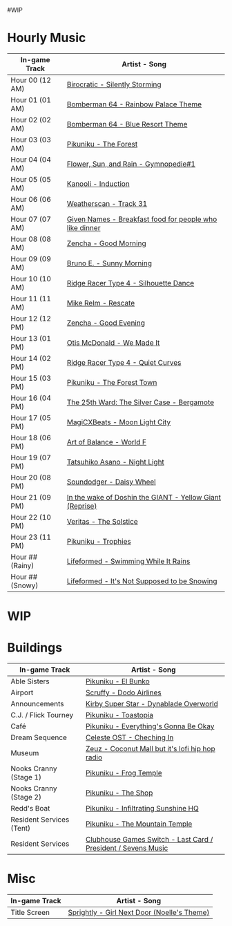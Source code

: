 #WIP
# Hourly Music

| **In-game Track** | **Artist - Song**                                                                                                    |
|-------------------|----------------------------------------------------------------------------------------------------------------------|
| Hour 00 (12 AM)   | [Birocratic - Silently Storming](https://www.youtube.com/watch?v=OTuJ0t7CTcg)                                        |
| Hour 01 (01 AM)   | [Bomberman 64 - Rainbow Palace Theme](https://www.youtube.com/watch?v=2X6b71onnxM)                                   |
| Hour 02 (02 AM)   | [Bomberman 64 - Blue Resort Theme](https://www.youtube.com/watch?v=kLU2JA1XBG8)                                      |
| Hour 03 (03 AM)   | [Pikuniku - The Forest](https://calumbowen.bandcamp.com/track/the-forest)                                            |
| Hour 04 (04 AM)   | [Flower, Sun, and Rain - Gymnopedie#1](https://www.youtube.com/watch?v=qrPUGkLIhV8)                                  |
| Hour 05 (05 AM)   | [Kanooli - Induction](https://www.youtube.com/watch?v=T40uSkpVkME)                                                   |
| Hour 06 (06 AM)   | [Weatherscan - Track 31](https://www.youtube.com/watch?v=_tAAcfcZkzc)                                                |
| Hour 07 (07 AM)   | [Given Names - Breakfast food for people who like dinner](https://www.youtube.com/watch?v=cwSkC92v0F8)               |
| Hour 08 (08 AM)   | [Zencha - Good Morning](https://zencha.bandcamp.com/track/good-morning)                                              |
| Hour 09 (09 AM)   | [Bruno E. - Sunny Morning](https://www.youtube.com/watch?v=jwI3eVg-nWM)                                              |
| Hour 10 (10 AM)   | [Ridge Racer Type 4 - Silhouette Dance](https://www.youtube.com/watch?v=epQgEagvVMA)                                 |
| Hour 11 (11 AM)   | [Mike Relm - Rescate](https://www.youtube.com/watch?v=sO_cPowOpYk)                                                   |
| Hour 12 (12 PM)   | [Zencha - Good Evening](https://zencha.bandcamp.com/track/good-evening)                                              |
| Hour 13 (01 PM)   | [Otis McDonald - We Made It](https://www.youtube.com/watch?v=yfMkpB8WAr4)                                            |
| Hour 14 (02 PM)   | [Ridge Racer Type 4 - Quiet Curves](https://www.youtube.com/watch?v=pIOPZXV7I9w)                                     |
| Hour 15 (03 PM)   | [Pikuniku - The Forest Town](https://calumbowen.bandcamp.com/track/the-forest-town)                                  |
| Hour 16 (04 PM)   | [The 25th Ward: The Silver Case - Bergamote](https://www.youtube.com/watch?v=qShGwpLeVck)                            |
| Hour 17 (05 PM)   | [MagiCXBeats - Moon Light City](https://www.youtube.com/watch?v=XfNXBoDBTNE)                                         |
| Hour 18 (06 PM)   | [Art of Balance - World F](https://www.youtube.com/watch?v=xI9EyhmXAAA)                                              |
| Hour 19 (07 PM)   | [Tatsuhiko Asano - Night Light](https://www.youtube.com/watch?v=GkSE77sIcW8)                                         |
| Hour 20 (08 PM)   | [Soundodger - Daisy Wheel](https://www.youtube.com/watch?v=TIo8PoSM2uM)                                              |
| Hour 21 (09 PM)   | [In the wake of Doshin the GIANT - Yellow Giant (Reprise)](https://www.youtube.com/watch?v=-9Ng6dTpxCw)              |
| Hour 22 (10 PM)   | [Veritas - The Solstice](https://www.youtube.com/watch?v=Yo_Yf68f-4w)                                                |
| Hour 23 (11 PM)   | [Pikuniku - Trophies](https://www.youtube.com/watch?v=jqd5J1Boj5E)                                                   |
| Hour ## (Rainy)   | [Lifeformed - Swimming While It Rains](https://lifeformed.bandcamp.com/track/swimming-while-it-rains)                |
| Hour ## (Snowy)   | [Lifeformed - It's Not Supposed to be Snowing](https://lifeformed.bandcamp.com/track/its-not-supposed-to-be-snowing) |

# WIP
# Buildings

| **In-game Track**        | **Artist - Song**                                                                                            |
|--------------------------|--------------------------------------------------------------------------------------------------------------|
| Able Sisters             | [Pikuniku - El Bunko](https://calumbowen.bandcamp.com/track/el-bunko-2)                                      |
| Airport                  | [Scruffy - Dodo Airlines](https://www.youtube.com/watch?v=NLErJYeq0j4)                                       |
| Announcements            | [Kirby Super Star - Dynablade Overworld](https://www.youtube.com/watch?v=6l1tt51Sj4s)                        |
| C.J. / Flick Tourney     | [Pikuniku - Toastopia](https://calumbowen.bandcamp.com/track/toastopia)                                      |
| Café                     | [Pikuniku - Everything's Gonna Be Okay](https://calumbowen.bandcamp.com/track/everythings-gonna-be-okay)     |
| Dream Sequence           | [Celeste OST - Cheching In](https://www.youtube.com/watch?v=fOzvP1I5tLU)                                     |
| Museum                   | [Zeuz - Coconut Mall but it's lofi hip hop radio](https://www.youtube.com/watch?v=_Kya6gxw6eU)               |
| Nooks Cranny (Stage 1)   | [Pikuniku - Frog Temple](https://calumbowen.bandcamp.com/track/frog-temple-2)                                |
| Nooks Cranny (Stage 2)   | [Pikuniku - The Shop](https://calumbowen.bandcamp.com/track/the-shop)                                        |
| Redd's Boat              | [Pikuniku - Infiltrating Sunshine HQ](https://calumbowen.bandcamp.com/track/infiltrating-sunshine-hq)        |
| Resident Services (Tent) | [Pikuniku - The Mountain Temple](https://calumbowen.bandcamp.com/track/the-mountain-temple)                  |
| Resident Services        | [Clubhouse Games Switch - Last Card / President / Sevens Music](https://www.youtube.com/watch?v=PMVZ1y230jU) |

# Misc

| **In-game Track** | **Artist - Song**                                                                          |
|-------------------|--------------------------------------------------------------------------------------------|
| Title Screen      | [Sprightly - Girl Next Door (Noelle's Theme)](https://www.youtube.com/watch?v=uMCUI7gk__Q) |
